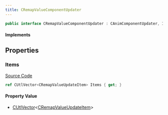 ```yaml
---
title: CRemapValueComponentUpdater
---
```


```csharp
public interface CRemapValueComponentUpdater : CAnimComponentUpdater, ISchemaClass<CAnimComponentUpdater>, ISchemaClass<CRemapValueComponentUpdater>, ISchemaField, ISchemaClass, INativeHandle
```

#### Implements

## Properties

### Items

[Source Code](https://github.com/swiftly-solution/swiftlys2/blob/main/managed/src/SwiftlyS2.Generated/Schemas/Interfaces/CRemapValueComponentUpdater.cs#L17)

```csharp
ref CUtlVector<CRemapValueUpdateItem> Items { get; }
```

#### Property Value

- [CUtlVector](/docs/api/-1)<[CRemapValueUpdateItem](/docs/api/shared/schemadefinitions/cremapvalueupdateitem)>

